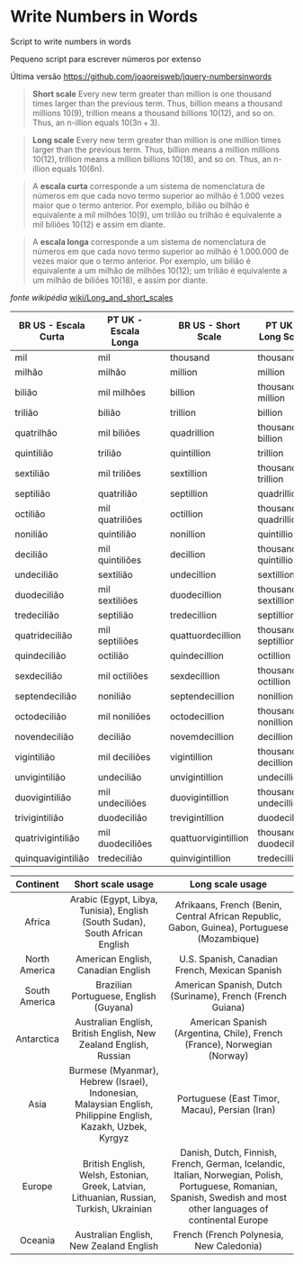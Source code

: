 # Write Numbers in Words
Script to write numbers in words

Pequeno script para escrever números por extenso

Última versão https://github.com/joaoreisweb/jquery-numbersinwords

> **Short scale**
> Every new term greater than million is one thousand times larger than the previous term. 
> Thus, billion means a thousand millions 10(9), trillion means a thousand billions 10(12), and so on. 
> Thus, an n-illion equals 10(3n + 3).

> **Long scale**
> Every new term greater than million is one million times larger than the previous term. 
> Thus, billion means a million millions 10(12), trillion means a million billions 10(18), and so on. 
> Thus, an n-illion equals 10(6n). 


> A **escala curta** corresponde a um sistema de nomenclatura de números em que cada novo termo superior ao milhão é 1.000 vezes maior que o termo anterior. 
> Por exemplo, bilião ou bilhão é equivalente a mil milhões 10(9), um trilião ou trilhão é equivalente a mil biliões 10(12) e assim em diante.

> A **escala longa** corresponde a um sistema de nomenclatura de números em que cada novo termo superior ao milhão é 1.000.000 de vezes maior que o termo anterior. 
> Por exemplo, um bilião é equivalente a um milhão de milhões 10(12); um trilião é equivalente a um milhão de biliões 10(18), e assim por diante.



*fonte wikipédia* [wiki/Long_and_short_scales](https://en.wikipedia.org/wiki/Long_and_short_scales)


| BR US - Escala Curta | PT UK - Escala Longa |   | BR US - Short Scale  | PT UK - Long Scale    |
|----------------------|----------------------|---|----------------------|-----------------------|
| mil                  | mil                  |   | thousand             | thousand              |
| milhão               | milhão               |   | million              | million               |
| bilião               | mil milhões          |   | billion              | thousand million      |
| trilião              | bilião               |   | trillion             | billion               |
| quatrilhão           | mil biliões          |   | quadrillion          | thousand billion      |
| quintilião           | trilião              |   | quintillion          | trillion              |
| sextilião            | mil triliões         |   | sextillion           | thousand trillion     |
| septilião            | quatrilião           |   | septillion           | quadrillion           |
| octilião             | mil quatriliões      |   | octillion            | thousand quadrillion  |
| nonilião             | quintilião           |   | nonillion            | quintillion           |
| decilião             | mil quintiliões      |   | decillion            | thousand quintillion  |
| undecilião           | sextilião            |   | undecillion          | sextillion            |
| duodecilião          | mil sextiliões       |   | duodecillion         | thousand sextillion   |
| tredecilião          | septilião            |   | tredecillion         | septillion            |
| quatridecilião       | mil septiliões       |   | quattuordecillion    | thousand septillion   |
| quindecilião         | octilião             |   | quindecillion        | octillion             |
| sexdecilião          | mil octiliões        |   | sexdecillion         | thousand octillion    |
| septendecilião       | nonilião             |   | septendecillion      | nonillion             |
| octodecilião         | mil noniliões        |   | octodecillion        | thousand nonillion    |
| novendecilião        | decilião             |   | novemdecillion       | decillion             |
| vigintilião          | mil deciliões        |   | vigintillion         | thousand decillion    |
| unvigintilião        | undecilião           |   | unvigintillion       | undecillion           |
| duovigintilião       | mil undeciliões      |   | duovigintillion      | thousand undecillion  |
| trivigintilião       | duodecilião          |   | trevigintillion      | duodecillion          |
| quatrivigintilião    | mil duodeciliões     |   | quattuorvigintillion | thousand duodecillion |
| quinquavigintilião   | tredecilião          |   | quinvigintillion     | tredecillion          |

|   Continent   |                                               Short scale usage                                              |                                                                           Long scale usage                                                                           |
|:-------------:|:------------------------------------------------------------------------------------------------------------:|:--------------------------------------------------------------------------------------------------------------------------------------------------------------------:|
| Africa        | Arabic (Egypt, Libya, Tunisia), English (South Sudan), South African English                                 | Afrikaans, French (Benin, Central African Republic, Gabon, Guinea), Portuguese (Mozambique)                                                                          |
| North America | American English, Canadian English                                                                           | U.S. Spanish, Canadian French, Mexican Spanish                                                                                                                       |
| South America | Brazilian Portuguese, English (Guyana)                                                                       | American Spanish, Dutch (Suriname), French (French Guiana)                                                                                                           |
| Antarctica    | Australian English, British English, New Zealand English, Russian                                            | American Spanish (Argentina, Chile), French (France), Norwegian (Norway)                                                                                             |
| Asia          | Burmese (Myanmar), Hebrew (Israel), Indonesian, Malaysian English, Philippine English, Kazakh, Uzbek, Kyrgyz | Portuguese (East Timor, Macau), Persian (Iran)                                                                                                                       |
| Europe        | British English, Welsh, Estonian, Greek, Latvian, Lithuanian, Russian, Turkish, Ukrainian                    | Danish, Dutch, Finnish, French, German, Icelandic, Italian, Norwegian, Polish, Portuguese, Romanian, Spanish, Swedish and most other languages of continental Europe |
| Oceania       | Australian English, New Zealand English                                                                      | French (French Polynesia, New Caledonia)                                                                                                                             |
